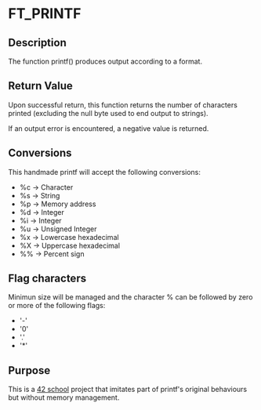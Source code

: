 #                      FT_PRINTF

## Description

The function printf() produces output according to a format. 

## Return Value

Upon successful return, this function returns the number of characters printed (excluding the null byte used to end output to strings).

If an output error is encountered, a negative value is returned.

## Conversions

This handmade printf will accept the following conversions:
+ %c -> Character
+ %s -> String
+ %p -> Memory address
+ %d -> Integer
+ %i -> Integer
+ %u -> Unsigned Integer
+ %x -> Lowercase hexadecimal
+ %X -> Uppercase hexadecimal
+ %% -> Percent sign


## Flag characters

Minimun size will be managed and the character % can be followed by zero or more of the following flags: 
+ '-'
+ '0'
+ '.'
+ '*'


## Purpose
This is a [42 school](https://www.42madrid.com/) project that imitates part of printf's original behaviours but without memory management.